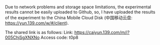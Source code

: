 Due to network problems and storage space limitations, the experimental results cannot be easily uploaded to Github, so, I have uploaded the results of the experiment to the China Mobile Cloud Disk (中国移动云盘: https://yun.139.com/w/#/client). 

The shared link is as follows: 
Link: https://caiyun.139.com/m/i?005ChjSgXNXNo
Access code: t0p8


